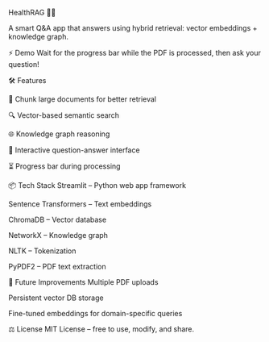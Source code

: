 HealthRAG 🧠📄

A smart Q&A app that answers using hybrid retrieval: vector embeddings + knowledge graph.

⚡ Demo
Wait for the progress bar while the PDF is processed, then ask your question!

🛠 Features

🧠 Chunk large documents for better retrieval

🔍 Vector-based semantic search

🌐 Knowledge graph reasoning

💬 Interactive question-answer interface

⏳ Progress bar during processing




📦 Tech Stack
Streamlit – Python web app framework

Sentence Transformers – Text embeddings

ChromaDB – Vector database

NetworkX – Knowledge graph

NLTK – Tokenization

PyPDF2 – PDF text extraction

🔮 Future Improvements
Multiple PDF uploads

Persistent vector DB storage

Fine-tuned embeddings for domain-specific queries

⚖ License
MIT License – free to use, modify, and share.

